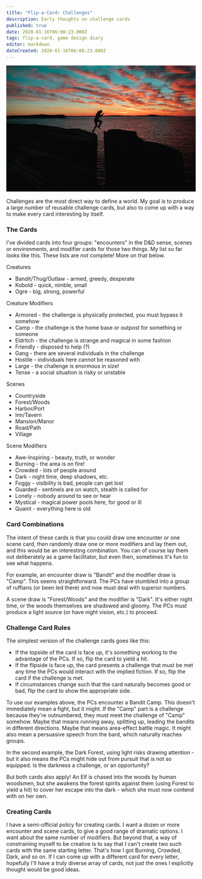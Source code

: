 ```yaml
---
title: "Flip-a-Card: Challenges"
description: Early thoughts on challenge cards
published: true
date: 2020-01-16T06:08:23.000Z
tags: flip-a-card, game design diary
editor: markdown
dateCreated: 2020-01-16T06:08:23.000Z
---
```


![Featured Image](flip-a-card-challenges.jpg)

Challenges are the most direct way to define a world. My goal is to produce a large number of reusable challenge cards, but also to come up with a way to make every card interesting by itself.

### The Cards

I've divided cards into four groups: "encounters" in the D&D sense, scenes or environments, and modifier cards for those two things. My list so far looks like this. These lists are _not_ complete! More on that below.

Creatures

* Bandit/Thug/Outlaw - armed, greedy, desperate
* Kobold - quick, nimble, small
* Ogre - big, strong, powerful

Creature Modifiers

* Armored - the challenge is physically protected, you must bypass it somehow
* Camp - the challenge is the home base or outpost for something or someone
* Eldritch - the challenge is strange and magical in some fashion
* Friendly - disposed to help (?)
* Gang - there are several individuals in the challenge
* Hostile - individuals here cannot be reasoned with
* Large - the challenge is enormous in size!
* Tense - a social situation is risky or unstable

Scenes

* Countryside
* Forest/Woods
* Harbor/Port
* Inn/Tavern
* Mansion/Manor
* Road/Path
* Village

Scene Modifiers

* Awe-Inspiring - beauty, truth, or wonder
* Burning - the area is on fire!
* Crowded - lots of people around
* Dark - night time, deep shadows, etc.
* Foggy - visibility is bad, people can get lost
* Guarded - sentinels are on watch, stealth is called for
* Lonely - nobody around to see or hear
* Mystical - magical power pools here, for good or ill
* Quaint - everything here is old

### Card Combinations

The intent of these cards is that you could draw one encounter or one scene card, then randomly draw one or more modifiers and lay them out, and this would be an interesting combination. You can of course lay them out deliberately as a game facilitator, but even then, sometimes it's fun to see what happens.

For example, an encounter draw is "Bandit" and the modifier draw is "Camp". This seems straightforward. The PCs have stumbled into a group of ruffians (or been led there) and now must deal with superior numbers.

A scene draw is "Forest/Woods" and the modifier is "Dark". It's either night time, or the woods themselves are shadowed and gloomy. The PCs must produce a light source (or have night vision, etc.) to proceed.

### Challenge Card Rules

The simplest version of the challenge cards goes like this:

* If the topside of the card is face up, it's something working to the advantage of the PCs. If so, flip the card to yield a hit.
* If the flipside is face up, the card presents a challenge that must be met any time the PCs would interact with the implied fiction. If so, flip the card if the challenge is met.
* If circumstances change such that the card naturally becomes good or bad, flip the card to show the appropriate side.

To use our examples above, the PCs encounter a Bandit Camp. This doesn't immediately mean a fight, but it might. If the "Camp" part is a challenge because they're outnumbered, they must meet the challenge of "Camp" somehow. Maybe that means running away, splitting up, leading the bandits in different directions. Maybe that means area-effect battle magic. It might also mean a persuasive speech from the bard, which naturally reaches groups.

In the second example, the Dark Forest, using light risks drawing attention - but it also means the PCs might hide out from pursuit that is not so equipped. Is the darkness a challenge, or an opportunity?

But both cards also apply! An Elf is chased into the woods by human woodsmen, but she awakens the forest spirits against them (using Forest to yield a hit) to cover her escape into the dark - which she must now contend with on her own.

### Creating Cards

I have a semi-official policy for creating cards. I want a dozen or more encounter and scene cards, to give a good range of dramatic options. I want about the same number of modifiers. But beyond that, a way of constraining myself to be creative is to say that I can't create two such cards with the same starting letter. That's how I got Burning, Crowded, Dark, and so on. If I can come up with a different card for every letter, hopefully I'll have a truly diverse array of cards, not just the ones I explicitly thought would be good ideas.


    